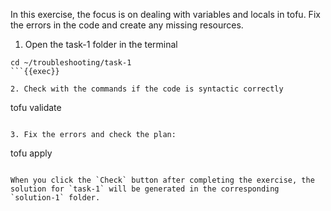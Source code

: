 In this exercise, the focus is on dealing with variables and locals in tofu. Fix the errors in the code and create any missing resources.

1. Open the task-1 folder in the terminal

```
cd ~/troubleshooting/task-1
```{{exec}}

2. Check with the commands if the code is syntactic correctly

```
tofu validate
```{{exec}}

3. Fix the errors and check the plan:

```
tofu apply
```{{exec}}

When you click the `Check` button after completing the exercise, the solution for `task-1` will be generated in the corresponding `solution-1` folder.
